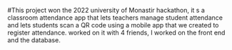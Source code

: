 #This project won the 2022 university of Monastir hackathon, it s a classroom attendance app that lets teachers manage student attendance and lets students scan a QR code using a mobile app that we created to register attendance. worked on it with 4 friends, I worked on the front end and the database.

